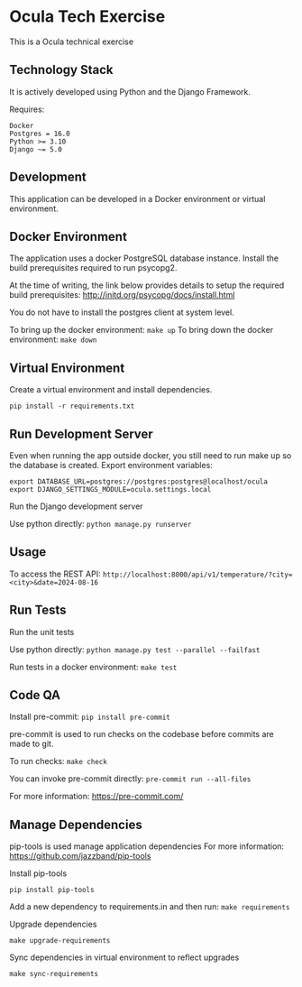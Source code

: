 # Ocula Tech Exercise

This is a Ocula technical exercise

##  Technology Stack

It is actively developed using Python and the Django Framework.

Requires:

```
Docker
Postgres = 16.0
Python >= 3.10
Django ~= 5.0
```

## Development

This application can be developed in a Docker environment or virtual environment.

## Docker Environment

The application uses a docker PostgreSQL database instance.
Install the build prerequisites required to run psycopg2.

At the time of writing, the link below provides details to setup the required
build prerequisites: http://initd.org/psycopg/docs/install.html

You do not have to install the postgres client at system level.

To bring up the docker environment: `make up`
To bring down the docker environment: `make down`

## Virtual Environment

Create a virtual environment and install dependencies.

```
pip install -r requirements.txt
```

## Run Development Server

Even when running the app outside docker, you still need to run make up so the database is created.
Export environment variables:

```
export DATABASE_URL=postgres://postgres:postgres@localhost/ocula
export DJANGO_SETTINGS_MODULE=ocula.settings.local
```

Run the Django development server

Use python directly: `python manage.py runserver`

## Usage

To access the REST API: `http://localhost:8000/api/v1/temperature/?city=<city>&date=2024-08-16`

## Run Tests

Run the unit tests

Use python directly: `python manage.py test --parallel --failfast`

Run tests in a docker environment: `make test`

## Code QA

Install pre-commit: `pip install pre-commit`

pre-commit is used to run checks on the codebase before commits are made to git.

To run checks: `make check`

You can invoke pre-commit directly: `pre-commit run --all-files`

For more information: https://pre-commit.com/

## Manage Dependencies

pip-tools is used manage application dependencies
For more information: https://github.com/jazzband/pip-tools

Install pip-tools

```
pip install pip-tools
```

Add a new dependency to requirements.in and then run: `make requirements`

Upgrade dependencies

```
make upgrade-requirements
```

Sync dependencies in virtual environment to reflect upgrades

```
make sync-requirements
```
